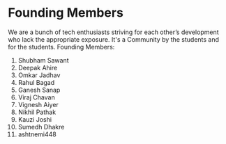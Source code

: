 # Founding Members
We are a bunch of tech enthusiasts striving for each other’s development who lack the appropriate exposure.  It's a Community by the students and for the students. 
Founding Members: 
1) Shubham Sawant 
2) Deepak Ahire 
3) Omkar Jadhav
4) Rahul Bagad 
5) Ganesh Sanap
 6) Viraj Chavan 
7) Vignesh Aiyer 
8) Nikhil Pathak 
9) Kauzi Joshi 
10) Sumedh Dhakre 
11) ashtnemi448
